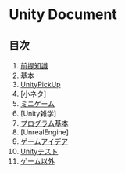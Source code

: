 # Unity Document


## **目次**

1. [前提知識](1_ElementaryKnowledge/1.md)
2. [基本](2_BasicKnowledge/2.md)
3. [UnityPickUp](3_PickUp/3.md)
4. [小ネタ]
5. [ミニゲーム](5_MiniGame/5.md)
6. [Unity雑学]
7. [プログラム基本](7_ProgramBasic/7.md)
8. [UnrealEngine]
9. [ゲームアイデア](10_GameIdea/GameIdea.md)
10. [Unityテスト](11_UnityTest/)
11. [ゲーム以外](9_OtherThanGames/9.md)


